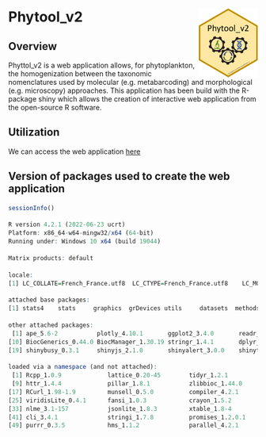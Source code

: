 
<!-- README.md is generated from README.Rmd. Please edit that file -->

# Phytool_v2 <img src='figures/logo.png' align="right" height="139" />

## Overview

Phyttol_v2 is a web application allows, for phytoplankton, the
homogenization between the taxonomic nomenclatures used by molecular
(e.g. metabarcoding) and morphological (e.g. microscopy) approaches.
This application has been build with the R-package shiny which allows
the creation of interactive web application from the open-source R
software.

## Utilization

We can access the web application
[here](https://github-carrtel.shinyapps.io/phytool_v2)

## Version of packages used to create the web application

``` r
sessionInfo()

R version 4.2.1 (2022-06-23 ucrt)
Platform: x86_64-w64-mingw32/x64 (64-bit)
Running under: Windows 10 x64 (build 19044)

Matrix products: default

locale:
[1] LC_COLLATE=French_France.utf8  LC_CTYPE=French_France.utf8    LC_MONETARY=French_France.utf8 LC_NUMERIC=C                   LC_TIME=French_France.utf8    

attached base packages:
[1] stats4    stats     graphics  grDevices utils     datasets  methods   base     

other attached packages:
 [1] ape_5.6-2           plotly_4.10.1       ggplot2_3.4.0       readr_2.1.3         Biostrings_2.66.0   GenomeInfoDb_1.34.3 XVector_0.38.0      IRanges_2.32.0      S4Vectors_0.36.0   
[10] BiocGenerics_0.44.0 BiocManager_1.30.19 stringr_1.4.1       dplyr_1.0.10        tibble_3.1.8        data.table_1.14.6   DT_0.26             htmltools_0.5.3     shinyBS_0.61.1     
[19] shinybusy_0.3.1     shinyjs_2.1.0       shinyalert_3.0.0    shinythemes_1.2.0   markdown_1.4        shiny_1.7.3        

loaded via a namespace (and not attached):
 [1] Rcpp_1.0.9             lattice_0.20-45        tidyr_1.2.1            digest_0.6.30          utf8_1.2.2             mime_0.12              R6_2.5.1               evaluate_0.18         
 [9] httr_1.4.4             pillar_1.8.1           zlibbioc_1.44.0        rlang_1.0.6            lazyeval_0.2.2         rstudioapi_0.14        rmarkdown_2.18         htmlwidgets_1.5.4     
[17] RCurl_1.98-1.9         munsell_0.5.0          compiler_4.2.1         httpuv_1.6.6           xfun_0.35              pkgconfig_2.0.3        tidyselect_1.2.0       GenomeInfoDbData_1.2.9
[25] viridisLite_0.4.1      fansi_1.0.3            crayon_1.5.2           tzdb_0.3.0             withr_2.5.0            later_1.3.0            bitops_1.0-7           grid_4.2.1            
[33] nlme_3.1-157           jsonlite_1.8.3         xtable_1.8-4           gtable_0.3.1           lifecycle_1.0.3        magrittr_2.0.3         scales_1.2.1           zip_2.2.2             
[41] cli_3.4.1              stringi_1.7.8          promises_1.2.0.1       ellipsis_0.3.2         generics_0.1.3         vctrs_0.5.1            tools_4.2.1            glue_1.6.2            
[49] purrr_0.3.5            hms_1.1.2              parallel_4.2.1         fastmap_1.1.0          yaml_2.3.6             colorspace_2.0-3       knitr_1.41
```
